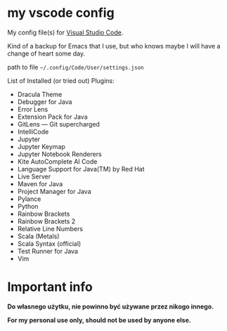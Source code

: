 # my vscode config

My config file(s) for [Visual Studio Code](https://en.wikipedia.org/wiki/Visual_Studio_Code).

Kind of a backup for Emacs that I use, but who knows maybe I will have a change of heart some day.

path to file `~/.config/Code/User/settings.json`

List of Installed (or tried out) Plugins:
- Dracula Theme
- Debugger for Java
- Error Lens
- Extension Pack for Java
- GitLens — Git supercharged
- IntelliCode
- Jupyter
- Jupyter Keymap
- Jupyter Notebook Renderers
- Kite AutoComplete AI Code
- Language Support for Java(TM) by Red Hat
- Live Server
- Maven for Java
- Project Manager for Java
- Pylance
- Python
- Rainbow Brackets
- Rainbow Brackets 2
- Relative Line Numbers
- Scala (Metals)
- Scala Syntax (official)
- Test Runner for Java
- Vim

# Important info

**Do własnego użytku, nie powinno być używane przez nikogo innego.**

**For my personal use only, should not be used by anyone else.**
